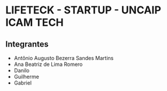 # LIFETECK - STARTUP - UNCAIP ICAM TECH

<h2>Integrantes</h2>
<ul>
  <li>Antônio Augusto Bezerra Sandes Martins<li>Ana Beatriz de Lima Romero
  <li>Danilo
    <li>Guilherme
      <li>Gabriel
